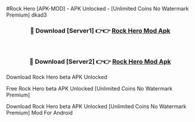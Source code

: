 #Rock Hero [APK-MOD] - APK Unlocked - [Unlimited Coins No Watermark Premium] dkad3



<div align="center">

<h3>🔴 Download [Server1] 👉👉 <a href="https://momento.my/?title=Rock_Hero">Rock Hero Mod Apk</a></h3><br>

<h3>🔴 Download [Server2] 👉👉 <a href="https://momento.my/?title=Rock_Hero">Rock Hero Mod Apk</a></h3>
</div>



Download Rock Hero beta APK Unlocked

Free Rock Hero beta APK Unlocked [Unlimited Coins No Watermark Premium]

Download Rock Hero beta APK Unlocked [Unlimited Coins No Watermark Premium] Mod For Android
